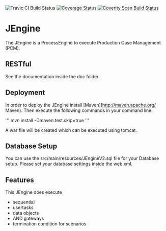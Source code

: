 ![Travic CI Build Status](https://travis-ci.org/BP2014W1/JEngine.svg?branch=dev)
[![Coverage Status](https://coveralls.io/repos/BP2014W1/JEngine/badge.svg?branch=dev)](https://coveralls.io/r/BP2014W1/JEngine?branch=dev)
<a href="https://scan.coverity.com/projects/4326">
  <img alt="Coverity Scan Build Status"
       src="https://scan.coverity.com/projects/4326/badge.svg"/>
</a>

# JEngine

The JEngine is a ProcessEngine to execute Production Case Management (PCM).

## RESTful

See the documentation inside the doc folder.

## Deployment

In order to deploy the JEngine install [Maven](http://maven.apache.org/ Maven).
Then execute the following commands in your command line:

'''
mvn install -Dmaven.test.skip=true
'''

A war file will be created which can be executed using tomcat.

## Database Setup

You can use the src/main/resources/JEngineV2.sql file for your Database setup.
Please set your database settings inside the web.xml.

## Features

This JEngine does execute
* sequential
* usertasks
* data objects
* AND gateways
* termination condition for scenarios
